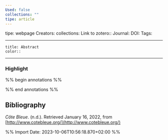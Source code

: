 ```yaml
---
Used: false
collections: ""
tipe: article
---
```

tipe: webpage
Creators: 
collections: 
Link to zotero:: 
Journal: 
DOI: 
Tags: 

---
```ad-note
title: Abstract
color:: 

```

---
### Highlight

%% begin annotations %%

%% end annotations %%

## Bibliography

_Côte Bleue_. (n.d.). Retrieved January 16, 2022, from [http://www.cotebleue.org/](http://www.cotebleue.org/)

%% Import Date: 2023-10-06T10:56:18.870+02:00 %%

